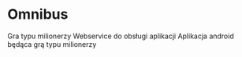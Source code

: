 # Omnibus
Gra typu milionerzy
Webservice do obsługi aplikacji
Aplikacja android będąca grą typu milionerzy 
